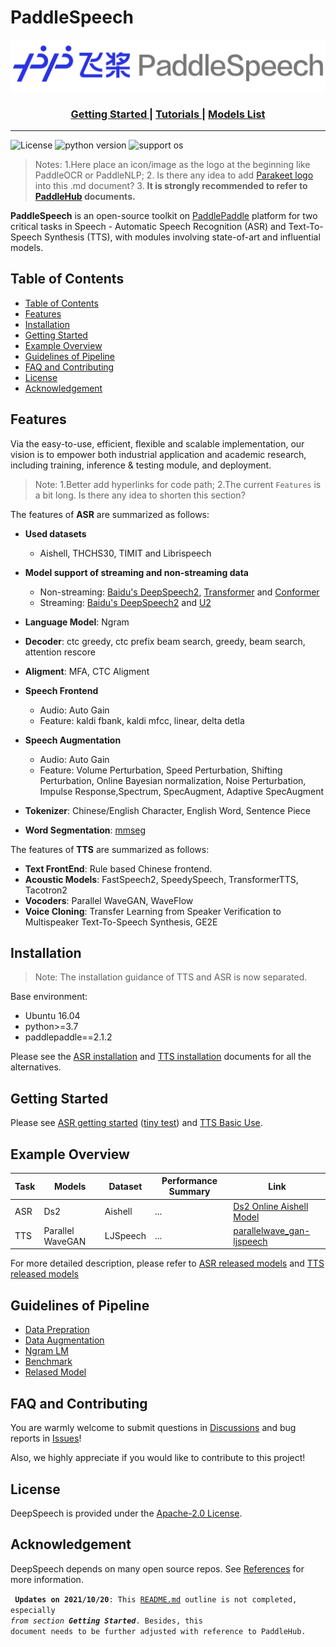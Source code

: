 # PaddleSpeech



<p align="center">
  <img src="./docs/images/PaddleSpeech_log.png" />
</p>
<div align="center">  

  <h3> 
  <a href="https://github.com/Mingxue-Xu/DeepSpeech#getting-started"> Getting Started </a> 
  | <a href="https://github.com/Mingxue-Xu/DeepSpeech#guidelines-of-pipeline"> Tutorials </a> 
  | <a href="https://github.com/Mingxue-Xu/DeepSpeech#example-overview"> Models List </a> 
  
</div>
  
------------------------------------------------------------------------------------
![License](https://img.shields.io/badge/license-Apache%202-red.svg)
![python version](https://img.shields.io/badge/python-3.7+-orange.svg)
![support os](https://img.shields.io/badge/os-linux-yellow.svg)

> Notes: 1.Here place an icon/image as the logo at the beginning like PaddleOCR or PaddleNLP; 2. Is there any idea to add [Parakeet logo](https://github.com/PaddlePaddle/Parakeet/blob/develop/docs/images/logo.png) into this .md document? 3. **It is strongly recommended to refer to [PaddleHub](https://github.com/PaddlePaddle/PaddleHub) documents.**


<!---
why they should use your module, 
how they can install it, 
how they can use it
-->

**PaddleSpeech** is an open-source toolkit on [PaddlePaddle](https://github.com/PaddlePaddle/Paddle) platform for two critical tasks in Speech - Automatic Speech Recognition (ASR) and Text-To-Speech Synthesis (TTS), with modules involving state-of-art and influential models.

## Table of Contents

- [Table of Contents](#table-of-contents)
- [Features](#features)
- [Installation](#installation)
- [Getting Started](#getting-started)
- [Example Overview](#example-overview)
- [Guidelines of Pipeline](#guidelines-of-pipeline)
- [FAQ and Contributing](#faq-and-contributing)
- [License](#license)
- [Acknowledgement](#acknowledgement)

## Features

Via the easy-to-use, efficient, flexible and scalable implementation, our vision is to empower both industrial application and academic research, including training, inference & testing module, and deployment.

> Note: 1.Better add hyperlinks for code path; 2.The current `Features` is a bit long. Is there any idea to shorten this section?


The features of **ASR** are summarized as follows:
- **Used datasets**
  - Aishell, THCHS30, TIMIT and Librispeech
- **Model support of streaming and non-streaming data**
  - Non-streaming: [Baidu's DeepSpeech2](http://proceedings.mlr.press/v48/amodei16.pdf), [Transformer](https://arxiv.org/abs/1706.03762) and [Conformer](https://arxiv.org/abs/2005.08100)
  - Streaming:  [Baidu's DeepSpeech2](http://proceedings.mlr.press/v48/amodei16.pdf) and [U2](https://arxiv.org/pdf/2012.05481.pdf)
- **Language Model**: Ngram
- **Decoder**: ctc greedy, ctc prefix beam search, greedy, beam search, attention rescore
- **Aligment**: MFA, CTC Aligment
- **Speech Frontend**
  - Audio: Auto Gain
  - Feature: kaldi fbank, kaldi mfcc, linear, delta detla
- **Speech Augmentation**
  - Audio: Auto Gain
  - Feature: Volume Perturbation, Speed Perturbation, Shifting Perturbation, Online Bayesian normalization, Noise Perturbation, Impulse Response,Spectrum, SpecAugment, Adaptive SpecAugment
- **Tokenizer**: Chinese/English Character, English Word, Sentence Piece

- **Word Segmentation**: [mmseg](http://technology.chtsai.org/mmseg/)

The features of **TTS** are summarized as follows:

<!---
Reference docs/source/tts/introduction.md
-->
- **Text FrontEnd**: Rule based Chinese frontend.
- **Acoustic Models**: FastSpeech2, SpeedySpeech, TransformerTTS, Tacotron2
- **Vocoders**: Parallel WaveGAN, WaveFlow
- **Voice Cloning**: Transfer Learning from Speaker Verification to Multispeaker Text-To-Speech Synthesis, GE2E

## Installation

> Note: The installation guidance of TTS and ASR is now separated.

Base environment:  
* Ubuntu 16.04
* python>=3.7
* paddlepaddle==2.1.2

Please see the [ASR installation](docs/source/asr/install.md) and [TTS installation](docs/source/tts/install.md) documents for all the alternatives.

## Getting Started

Please see [ASR getting started](docs/source/asr/getting_started.md) ([tiny test](examples/tiny/s0/README.md)) and [TTS Basic Use](/docs/source/tts/basic_usage.md).

## Example Overview

<!---
1.The current hyperlink of parallelwave_gan-ljspeech is not correct.
2.This table needs to be fulfilled later.
-->

| Task | Models           | Dataset  | Performance Summary | Link |
| ---- | ---------------- | -------- | ------------------- | ---- |
| ASR  | Ds2              | Aishell  | ...                 | [Ds2 Online Aishell Model](https://deepspeech.bj.bcebos.com/release2.1/aishell/s0/aishell.s0.ds_online.5rnn.debug.tar.gz)      |
| TTS  | Parallel WaveGAN | LJSpeech | ...                 | [parallelwave_gan-ljspeech](https://github.com/PaddlePaddle/Parakeet/tree/develop/examples/GANVocoder/parallelwave_gan/ljspeech)     |


For more detailed description, please refer to [ASR released models](docs/source/asr/released_model.md) and [TTS released models](docs/source/tts/released_models.md) 


## Guidelines of Pipeline  

* [Data Prepration](docs/source/asr/data_preparation.md)  
* [Data Augmentation](docs/source/asr/augmentation.md)  
* [Ngram LM](docs/source/asr/ngram_lm.md)  
* [Benchmark](docs/source/asr/benchmark.md)  
* [Relased Model](docs/source/asr/released_model.md)  


## FAQ and Contributing

You are warmly welcome to submit questions in [Discussions](https://github.com/PaddlePaddle/DeepSpeech/discussions) and bug reports in [Issues](https://github.com/PaddlePaddle/DeepSpeech/issues)!

Also, we highly appreciate if you would like to contribute to this project!

## License

DeepSpeech is provided under the [Apache-2.0 License](./LICENSE).

## Acknowledgement

DeepSpeech depends on many open source repos. See [References](docs/source/asr/reference.md) for more information.

<code> **Updates on 2021/10/20**: This [README.md](README.md) outline is not completed, especially *from section **Getting Started***. Besides, this document needs to be further adjusted with reference to PaddleHub. </code>


